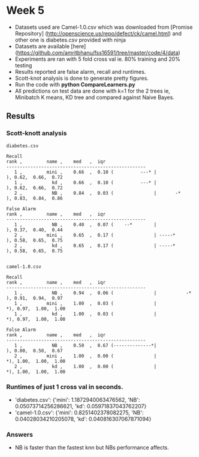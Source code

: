 # Week 5
- Datasets used are Camel-1.0.csv which was downloaded from [Promise Repository] (http://openscience.us/repo/defect/ck/camel.html) and other one is diabetes.csv provided with ninja
- Datasets are available [here] (https://github.com/amritbhanu/fss16591/tree/master/code/4/data)
- Experiments are ran with 5 fold cross val ie. 80% training and 20% testing
- Results reported are false alarm, recall and runtimes.
- Scott-knot analysis is done to generate pretty figures.
- Run the code with **python CompareLearners.py**
- All predictions on test data are done with k=1 for the 2 trees ie, Minibatch K means, KD tree and compared against Naive Bayes.

## Results

### Scott-knott analysis
```
diabetes.csv

Recall
rank ,         name ,    med   ,  iqr 
----------------------------------------------------
   1 ,         mini ,    0.66  ,  0.10 (          ---* |              ), 0.62,  0.66,  0.72
   1 ,           kd ,    0.66  ,  0.10 (          ---* |              ), 0.62,  0.66,  0.72
   2 ,           NB ,    0.84  ,  0.03 (               |       -*     ), 0.83,  0.84,  0.86

False Alarm
rank ,         name ,    med   ,  iqr 
----------------------------------------------------
   1 ,           NB ,    0.40  ,  0.07 (    --*        |              ), 0.37,  0.40,  0.44
   2 ,         mini ,    0.65  ,  0.17 (               | -----*       ), 0.58,  0.65,  0.75
   2 ,           kd ,    0.65  ,  0.17 (               | -----*       ), 0.58,  0.65,  0.75


camel-1.0.csv

Recall
rank ,         name ,    med   ,  iqr 
----------------------------------------------------
   1 ,           NB ,    0.94  ,  0.06 (               |           -* ), 0.91,  0.94,  0.97
   1 ,         mini ,    1.00  ,  0.03 (               |             *), 0.97,  1.00,  1.00
   1 ,           kd ,    1.00  ,  0.03 (               |             *), 0.97,  1.00,  1.00
   
False Alarm
rank ,         name ,    med   ,  iqr 
----------------------------------------------------
   1 ,           NB ,    0.50  ,  0.67 (--------------*|              ), 0.00,  0.50,  0.67
   2 ,         mini ,    1.00  ,  0.00 (               |             *), 1.00,  1.00,  1.00
   2 ,           kd ,    1.00  ,  0.00 (               |             *), 1.00,  1.00,  1.00

```

### Runtimes of just 1 cross val in seconds.
- 'diabetes.csv': {'mini': 1.1872940063476562, 'NB': 0.05073714256286621, 'kd': 0.05971837043762207}
- 'camel-1.0.csv': {'mini': 0.8251402378082275, 'NB': 0.04028034210205078, 'kd': 0.040816307067871094}

### Answers
- NB is faster than the fastest knn but NBs performance affects.